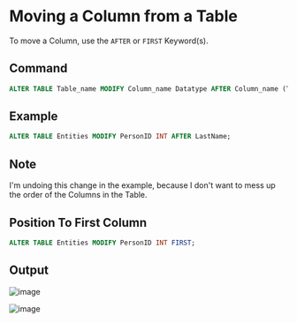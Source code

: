 # Moving a Column from a Table

To move a Column, use the `AFTER` or `FIRST` Keyword(s).

## Command

```sql
ALTER TABLE Table_name MODIFY Column_name Datatype AFTER Column_name (TO PUT AFTER);
```

## Example

```sql
ALTER TABLE Entities MODIFY PersonID INT AFTER LastName;
```

## Note

I'm undoing this change in the example, because I don't want to mess up the order of the Columns in the Table.

## Position To First Column

```sql
ALTER TABLE Entities MODIFY PersonID INT FIRST;
```

## Output

![image](https://github.com/DrNeonsy/SQL-Note-Collection/assets/118444485/d7f6b48c-bb42-4af5-9364-fe2d2110a503)

![image](https://github.com/DrNeonsy/SQL-Note-Collection/assets/118444485/b998689b-7982-449d-b87e-f5cec95b0fc5)
